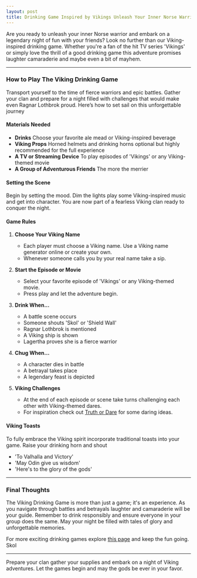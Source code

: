 ```yaml
---
layout: post
title: Drinking Game Inspired by Vikings Unleash Your Inner Norse Warrior
---
```



Are you ready to unleash your inner Norse warrior and embark on a legendary night of fun with your friends? Look no further than our Viking-inspired drinking game. Whether you're a fan of the hit TV series 'Vikings' or simply love the thrill of a good drinking game this adventure promises laughter camaraderie and maybe even a bit of mayhem. 

---

### How to Play The Viking Drinking Game

Transport yourself to the time of fierce warriors and epic battles. Gather your clan and prepare for a night filled with challenges that would make even Ragnar Lothbrok proud. Here’s how to set sail on this unforgettable journey

#### Materials Needed

- **Drinks** Choose your favorite ale mead or Viking-inspired beverage
- **Viking Props** Horned helmets and drinking horns optional but highly recommended for the full experience
- **A TV or Streaming Device** To play episodes of 'Vikings' or any Viking-themed movie
- **A Group of Adventurous Friends** The more the merrier

#### Setting the Scene

Begin by setting the mood. Dim the lights play some Viking-inspired music and get into character. You are now part of a fearless Viking clan ready to conquer the night.

#### Game Rules

1. **Choose Your Viking Name** 
   - Each player must choose a Viking name. Use a Viking name generator online or create your own. 
   - Whenever someone calls you by your real name take a sip. 

2. **Start the Episode or Movie**
   - Select your favorite episode of 'Vikings' or any Viking-themed movie. 
   - Press play and let the adventure begin.

3. **Drink When...**
   - A battle scene occurs
   - Someone shouts 'Skol' or 'Shield Wall'
   - Ragnar Lothbrok is mentioned
   - A Viking ship is shown
   - Lagertha proves she is a fierce warrior

4. **Chug When...**
   - A character dies in battle
   - A betrayal takes place
   - A legendary feast is depicted

5. **Viking Challenges**
   - At the end of each episode or scene take turns challenging each other with Viking-themed dares.
   - For inspiration check out [Truth or Dare](https://drinkingdojo.com/games/truth-or-dare) for some daring ideas.

#### Viking Toasts

To fully embrace the Viking spirit incorporate traditional toasts into your game. Raise your drinking horn and shout

- 'To Valhalla and Victory'
- 'May Odin give us wisdom'
- 'Here's to the glory of the gods'

---

### Final Thoughts

The Viking Drinking Game is more than just a game; it's an experience. As you navigate through battles and betrayals laughter and camaraderie will be your guide. Remember to drink responsibly and ensure everyone in your group does the same. May your night be filled with tales of glory and unforgettable memories.

For more exciting drinking games explore [this page](https://drinkingdojo.com/) and keep the fun going. Skol 

---

Prepare your clan gather your supplies and embark on a night of Viking adventures. Let the games begin and may the gods be ever in your favor.
